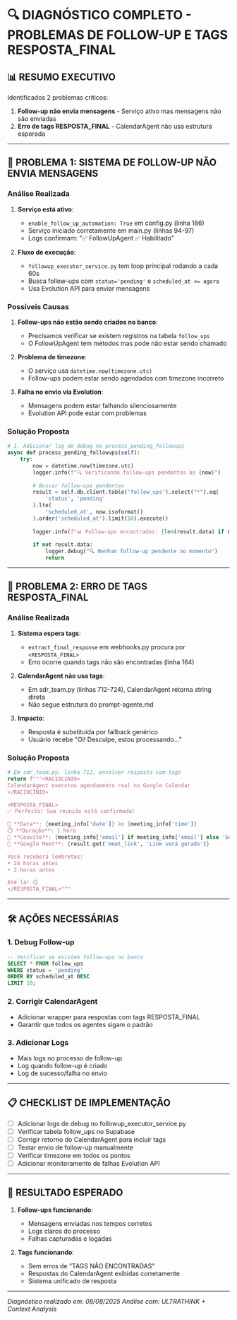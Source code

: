 # 🔍 DIAGNÓSTICO COMPLETO - PROBLEMAS DE FOLLOW-UP E TAGS RESPOSTA_FINAL

## 📊 RESUMO EXECUTIVO

Identificados 2 problemas críticos:
1. **Follow-up não envia mensagens** - Serviço ativo mas mensagens não são enviadas
2. **Erro de tags RESPOSTA_FINAL** - CalendarAgent não usa estrutura esperada

---

## 🚨 PROBLEMA 1: SISTEMA DE FOLLOW-UP NÃO ENVIA MENSAGENS

### Análise Realizada

1. **Serviço está ativo**: 
   - `enable_follow_up_automation: True` em config.py (linha 186)
   - Serviço iniciado corretamente em main.py (linhas 94-97)
   - Logs confirmam: "✅ FollowUpAgent ✅ Habilitado"

2. **Fluxo de execução**:
   - `followup_executor_service.py` tem loop principal rodando a cada 60s
   - Busca follow-ups com `status='pending'` e `scheduled_at <= agora`
   - Usa Evolution API para enviar mensagens

### Possíveis Causas

1. **Follow-ups não estão sendo criados no banco**:
   - Precisamos verificar se existem registros na tabela `follow_ups`
   - O FollowUpAgent tem métodos mas pode não estar sendo chamado

2. **Problema de timezone**:
   - O serviço usa `datetime.now(timezone.utc)`
   - Follow-ups podem estar sendo agendados com timezone incorreto

3. **Falha no envio via Evolution**:
   - Mensagens podem estar falhando silenciosamente
   - Evolution API pode estar com problemas

### Solução Proposta

```python
# 1. Adicionar log de debug no process_pending_followups
async def process_pending_followups(self):
    try:
        now = datetime.now(timezone.utc)
        logger.info(f"🔍 Verificando follow-ups pendentes às {now}")
        
        # Buscar follow-ups pendentes
        result = self.db.client.table('follow_ups').select("*").eq(
            'status', 'pending'
        ).lte(
            'scheduled_at', now.isoformat()
        ).order('scheduled_at').limit(10).execute()
        
        logger.info(f"📊 Follow-ups encontrados: {len(result.data) if result.data else 0}")
        
        if not result.data:
            logger.debug("🔍 Nenhum follow-up pendente no momento")
            return
```

---

## 🚨 PROBLEMA 2: ERRO DE TAGS RESPOSTA_FINAL

### Análise Realizada

1. **Sistema espera tags**:
   - `extract_final_response` em webhooks.py procura por `<RESPOSTA_FINAL>`
   - Erro ocorre quando tags não são encontradas (linha 164)

2. **CalendarAgent não usa tags**:
   - Em sdr_team.py (linhas 712-724), CalendarAgent retorna string direta
   - Não segue estrutura do prompt-agente.md

3. **Impacto**:
   - Resposta é substituída por fallback genérico
   - Usuário recebe "Oi! Desculpe, estou processando..."

### Solução Proposta

```python
# Em sdr_team.py, linha 712, envolver resposta com tags
return f"""<RACIOCINIO>
CalendarAgent executou agendamento real no Google Calendar
</RACIOCINIO>

<RESPOSTA_FINAL>
✅ Perfeito! Sua reunião está confirmada!

📅 **Data**: {meeting_info['date']} às {meeting_info['time']}
⏱️ **Duração**: 1 hora
📧 **Convite**: {meeting_info['email'] if meeting_info['email'] else 'Será enviado em breve'}
🎥 **Google Meet**: {result.get('meet_link', 'Link será gerado')}

Você receberá lembretes:
• 24 horas antes
• 2 horas antes

Até lá! 😊
</RESPOSTA_FINAL>"""
```

---

## 🛠️ AÇÕES NECESSÁRIAS

### 1. Debug Follow-up
```sql
-- Verificar se existem follow-ups no banco
SELECT * FROM follow_ups 
WHERE status = 'pending' 
ORDER BY scheduled_at DESC 
LIMIT 10;
```

### 2. Corrigir CalendarAgent
- Adicionar wrapper para respostas com tags RESPOSTA_FINAL
- Garantir que todos os agentes sigam o padrão

### 3. Adicionar Logs
- Mais logs no processo de follow-up
- Log quando follow-up é criado
- Log de sucesso/falha no envio

---

## 📋 CHECKLIST DE IMPLEMENTAÇÃO

- [ ] Adicionar logs de debug no followup_executor_service.py
- [ ] Verificar tabela follow_ups no Supabase
- [ ] Corrigir retorno do CalendarAgent para incluir tags
- [ ] Testar envio de follow-up manualmente
- [ ] Verificar timezone em todos os pontos
- [ ] Adicionar monitoramento de falhas Evolution API

---

## 🎯 RESULTADO ESPERADO

1. **Follow-ups funcionando**:
   - Mensagens enviadas nos tempos corretos
   - Logs claros do processo
   - Falhas capturadas e logadas

2. **Tags funcionando**:
   - Sem erros de "TAGS NÃO ENCONTRADAS"
   - Respostas do CalendarAgent exibidas corretamente
   - Sistema unificado de resposta

---

*Diagnóstico realizado em: 08/08/2025*
*Análise com: ULTRATHINK + Context Analysis*